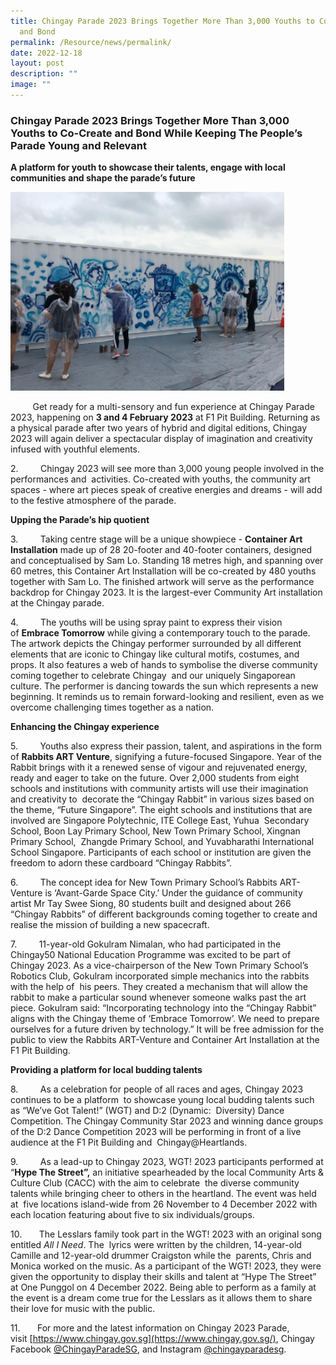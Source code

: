 ```yaml
---
title: Chingay Parade 2023 Brings Together More Than 3,000 Youths to Co Create
  and Bond
permalink: /Resource/news/permalink/
date: 2022-12-18
layout: post
description: ""
image: ""
---
```

### Chingay Parade 2023 Brings Together More Than 3,000 Youths to Co-Create and Bond While Keeping The People’s Parade Young and Relevant 
**A platform for youth to showcase their talents, engage with local communities and shape the parade’s future**

![](/images/NewsRoom/Chingay%20MR2.png)



           Get ready for a multi-sensory and fun experience at Chingay Parade 2023, happening on **3 and 4 February 2023** at F1 Pit Building. Returning as a physical parade after two years of hybrid and digital editions, Chingay 2023 will again deliver a spectacular display of imagination and creativity infused with youthful elements. 

2.         Chingay 2023 will see more than 3,000 young people involved in the performances and  activities. Co-created with youths, the community art spaces - where art pieces speak of creative energies and dreams - will add to the festive atmosphere of the parade.  


**Upping the Parade’s hip quotient**

3.         Taking centre stage will be a unique showpiece - **Container Art Installation** made up of 28 20-footer and 40-footer containers, designed and conceptualised by Sam Lo. Standing 18 metres high, and spanning over 60 metres, this Container Art Installation will be co-created by 480 youths  together with Sam Lo. The finished artwork will serve as the performance backdrop for Chingay 2023. It is the largest-ever Community Art installation at the Chingay parade. 

4.         The youths will be using spray paint to express their vision of **Embrace Tomorrow** while giving a contemporary touch to the parade. The artwork depicts the Chingay performer surrounded by all different elements that are iconic to Chingay like cultural motifs, costumes, and props. It also features a web of hands to symbolise the diverse community coming together to celebrate Chingay  and our uniquely Singaporean culture. The performer is dancing towards the sun which represents a new beginning. It reminds us to remain forward-looking and resilient, even as we overcome challenging times together as a nation. 


**Enhancing the Chingay experience** 

5.         Youths also express their passion, talent, and aspirations in the form of **Rabbits ART Venture**, signifying a future-focused Singapore. Year of the Rabbit brings with it a renewed sense of vigour and rejuvenated energy, ready and eager to take on the future. Over 2,000 students from eight schools and institutions with community artists will use their imagination and creativity to  decorate the “Chingay Rabbit” in various sizes based on the theme, “Future Singapore”. The eight schools and institutions that are involved are Singapore Polytechnic, ITE College East, Yuhua  Secondary School, Boon Lay Primary School, New Town Primary School, Xingnan Primary School,  Zhangde Primary School, and Yuvabharathi International School Singapore. Participants of each school or institution are given the freedom to adorn these cardboard “Chingay Rabbits”. 

6.         The concept idea for New Town Primary School’s Rabbits ART-Venture is ‘Avant-Garde Space City.’ Under the guidance of community artist Mr Tay Swee Siong, 80 students built and designed about 266 “Chingay Rabbits” of different backgrounds coming together to create and  realise the mission of building a new spacecraft. 

7.         11-year-old Gokulram Nimalan, who had participated in the Chingay50 National Education Programme was excited to be part of Chingay 2023. As a vice-chairperson of the New Town Primary School’s Robotics Club, Gokulram incorporated simple mechanics into the rabbits with the help of  his peers. They created a mechanism that will allow the rabbit to make a particular sound whenever someone walks past the art piece. Gokulram said: “Incorporating technology into the “Chingay Rabbit” aligns with the Chingay theme of ‘Embrace Tomorrow’. We need to prepare ourselves for a future driven by technology.” It will be free admission for the public to view the Rabbits ART-Venture and Container Art Installation at the F1 Pit Building.  


**Providing a platform for local budding talents** 

8.         As a celebration for people of all races and ages, Chingay 2023 continues to be a platform  to showcase young local budding talents such as “We’ve Got Talent!” (WGT) and D:2 (Dynamic:  Diversity) Dance Competition. The Chingay Community Star 2023 and winning dance groups of the D:2 Dance Competition 2023 will be performing in front of a live audience at the F1 Pit Building and  Chingay@Heartlands.

9.         As a lead-up to Chingay 2023, WGT! 2023 participants performed at “**Hype The Street”,** an initiative spearheaded by the local Community Arts & Culture Club (CACC) with the aim to celebrate  the diverse community talents while bringing cheer to others in the heartland. The event was held at  five locations island-wide from 26 November to 4 December 2022 with each location featuring about five to six individuals/groups. 

10.       The Lesslars family took part in the WGT! 2023 with an original song entitled _All I Need_. The  lyrics were written by the children, 14-year-old Camille and 12-year-old drummer Craigston while the  parents, Chris and Monica worked on the music. As a participant of the WGT! 2023, they were given the opportunity to display their skills and talent at “Hype The Street” at One Punggol on 4 December 2022. Being able to perform as a family at the event is a dream come true for the Lesslars as it allows them to share their love for music with the public. 

11.       For more and the latest information on Chingay 2023 Parade, visit [https://www.chingay.gov.sg](https://www.chingay.gov.sg/), Chingay Facebook [@ChingayParadeSG](https://www.facebook.com/chingayparadesg), and Instagram [@chingayparadesg](https://www.instagram.com/chingayparadesg/).